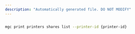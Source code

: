 ```yaml
---
description: "Automatically generated file. DO NOT MODIFY"
---
```


```bash

mgc print printers shares list --printer-id {printer-id}

```